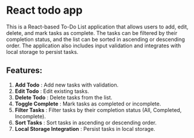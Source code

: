 # React todo app

This is a React-based To-Do List application that allows users to add, edit, delete, and mark tasks as complete. The tasks can be filtered by their completion status, and the list can be sorted in ascending or descending order. The application also includes input validation and integrates with local storage to persist tasks.

## Features:
1. **Add Todo** : Add new tasks with validation.
2. **Edit Todo** : Edit existing tasks.
3. **Delete Todo** : Delete tasks from the list.
4. **Toggle Complete** : Mark tasks as completed or incomplete.
5. **Filter Tasks** : Filter tasks by their completion status (All, Completed, Incomplete).
6. **Sort Tasks** : Sort tasks in ascending or descending order.
7. **Local Storage Integration** : Persist tasks in local storage.
